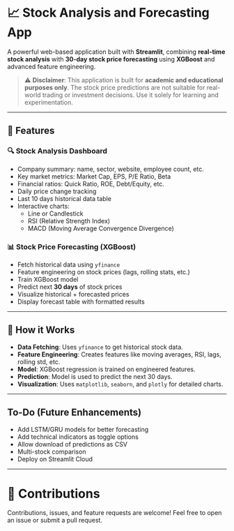 # 📈 Stock Analysis and Forecasting App 

A powerful web-based application built with **Streamlit**, combining **real-time stock analysis** with **30-day stock price forecasting** using **XGBoost** and advanced feature engineering.

> ⚠️ **Disclaimer**: This application is built for **academic and educational purposes only**. The stock price predictions are not suitable for real-world trading or investment decisions. Use it solely for learning and experimentation.

---

## 🚀 Features

### 🔍 Stock Analysis Dashboard
- Company summary: name, sector, website, employee count, etc.
- Key market metrics: Market Cap, EPS, P/E Ratio, Beta
- Financial ratios: Quick Ratio, ROE, Debt/Equity, etc.
- Daily price change tracking
- Last 10 days historical data table
- Interactive charts:
  - Line or Candlestick
  - RSI (Relative Strength Index)
  - MACD (Moving Average Convergence Divergence)

### 📊 Stock Price Forecasting (XGBoost)
- Fetch historical data using `yfinance`
- Feature engineering on stock prices (lags, rolling stats, etc.)
- Train XGBoost model
- Predict next **30 days** of stock prices
- Visualize historical + forecasted prices
- Display forecast table with formatted results

---

## 🧪 How it Works

- **Data Fetching**: Uses `yfinance` to get historical stock data.
- **Feature Engineering**: Creates features like moving averages, RSI, lags, rolling std, etc.
- **Model**: XGBoost regression is trained on engineered features.
- **Prediction**: Model is used to predict the next 30 days.
- **Visualization**: Uses `matplotlib`, `seaborn`, and `plotly` for detailed charts.

---

## To-Do (Future Enhancements)

- Add LSTM/GRU models for better forecasting
- Add technical indicators as toggle options
- Allow download of predictions as CSV
- Multi-stock comparison
- Deploy on Streamlit Cloud

---

# 🤝 Contributions
Contributions, issues, and feature requests are welcome! Feel free to open an issue or submit a pull request.




